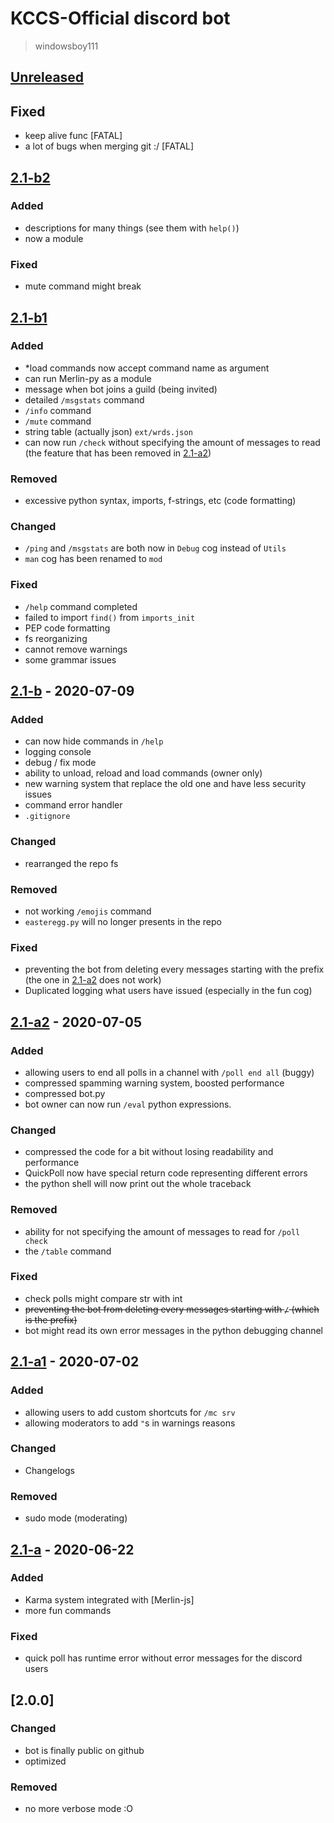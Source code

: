# KCCS-Official discord bot
> windowsboy111

## [Unreleased]
## Fixed
- keep alive func [FATAL]
- a lot of bugs when merging git :/ [FATAL]

## [2.1-b2]
### Added
- descriptions for many things (see them with `help()`)
- now a module
### Fixed
- mute command might break

## [2.1-b1]
### Added
- \*load commands now accept command name as argument
- can run Merlin-py as a module
- message when bot joins a guild (being invited)
- detailed `/msgstats` command
- `/info` command
- `/mute` command
- string table (actually json) `ext/wrds.json`
- can now run `/check` without specifying the amount of messages to read (the feature that has been removed in [2.1-a2])
### Removed
- excessive python syntax, imports, f-strings, etc (code formatting)
### Changed
- `/ping` and `/msgstats` are both now in `Debug` cog instead of `Utils`
- `man` cog has been renamed to `mod`
### Fixed
- `/help` command completed
- failed to import `find()` from `imports_init`
- PEP code formatting
- fs reorganizing
- cannot remove warnings
- some grammar issues

## [2.1-b] - 2020-07-09
### Added
- can now hide commands in `/help`
- logging console
- debug / fix mode
- ability to unload, reload and load commands (owner only)
- new warning system that replace the old one and have less security issues
- command error handler
- `.gitignore`
### Changed
- rearranged the repo fs
### Removed
- not working `/emojis` command
- `easteregg.py` will no longer presents in the repo
### Fixed
- preventing the bot from deleting every messages starting with the prefix (the one in [2.1-a2] does not work)
- Duplicated logging what users have issued (especially in the fun cog)

## [2.1-a2] - 2020-07-05
### Added
- allowing users to end all polls in a channel with `/poll end all` (buggy)
- compressed spamming warning system, boosted performance
- compressed bot.py
- bot owner can now run `/eval` python expressions.
### Changed
- compressed the code for a bit without losing readability and performance
- QuickPoll now have special return code representing different errors
- the python shell will now print out the whole traceback
### Removed
- ability for not specifying the amount of messages to read for `/poll check`
- the `/table` command
### Fixed
- check polls might compare str with int
- ~~preventing the bot from deleting every messages starting with `/` (which is the prefix)~~
- bot might read its own error messages in the python debugging channel

## [2.1-a1] - 2020-07-02
### Added
- allowing users to add custom shortcuts for `/mc srv`
- allowing moderators to add `"`s in warnings reasons
### Changed
- Changelogs
### Removed
- sudo mode (moderating)

## [2.1-a] - 2020-06-22
### Added
- Karma system integrated with [Merlin-js]
- more fun commands
### Fixed
- quick poll has runtime error without error messages for the discord users

## [2.0.0]
### Changed
- bot is finally public on github
- optimized
### Removed
- no more verbose mode :O


[Unreleased]:   https://github.com/windowsboy111/Merlin-py/compare/2.1-b2...HEAD
[2.1-b2]:       https://github.com/windowsboy111/Merlin-py/compare/2.1-b1...2.1-b2
[2.1-b1]:       https://github.com/windowsboy111/Merlin-py/compare/2.1-b...2.1-b1
[2.1-b]:        https://github.com/windowsboy111/Merlin-py/compare/2.1-a2...2.1-b
[2.1-a2]:       https://github.com/windowsboy111/Merlin-py/compare/2.1-a1...2.1-a2
[2.1-a1]:       https://github.com/windowsboy111/Merlin-py/compare/2.1a...2.1-a1
[2.1-a]:        https://github.com/windowsboy111/Merlin-py/compare/2.0.0...2.1a
